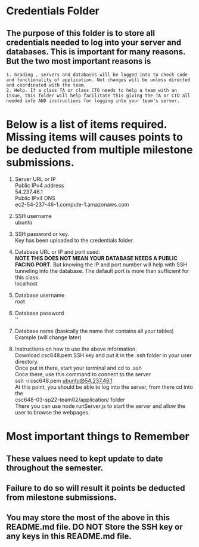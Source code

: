 # Credentials Folder

## The purpose of this folder is to store all credentials needed to log into your server and databases. This is important for many reasons. But the two most important reasons is
    1. Grading , servers and databases will be logged into to check code and functionality of application. Not changes will be unless directed and coordinated with the team.
    2. Help. If a class TA or class CTO needs to help a team with an issue, this folder will help facilitate this giving the TA or CTO all needed info AND instructions for logging into your team's server. 


# Below is a list of items required. Missing items will causes points to be deducted from multiple milestone submissions.

1. Server URL or IP
    <br>Public IPv4 address
    <br>54.237.46.1
    <br>Public IPv4 DNS
    <br>ec2-54-237-46-1.compute-1.amazonaws.com
    
2. SSH username
    <br>ubuntu

3. SSH password or key.
    <br>Key has been uploaded to the credentials folder.
    
4. Database URL or IP and port used.
    <br><strong> NOTE THIS DOES NOT MEAN YOUR DATABASE NEEDS A PUBLIC FACING PORT.</strong> But knowing the IP and port number will help with SSH tunneling into the database. The default port is more than sufficient for this class.
    <br>localhost
5. Database username
    <br>root
7. Database password
    <br>''
9. Database name (basically the name that contains all your tables)
    <br>Example (will change later)
    
8. Instructions on how to use the above information.
<br>Download csc648.pem SSH key and put it in the .ssh folder in your user directory.
<br>Once put in there, start your terminal and cd to .ssh
<br>Once there, use this command to connect to the server
<br>ssh -i csc648.pem ubuntu@54.237.46.1
<br>At this point, you should be able to log into the server, from there cd into the
<br>csc648-03-sp22-team02/application/ folder
<br>There you can use node runServer.js to start the server and allow the user to browse the webpages.

# Most important things to Remember
## These values need to kept update to date throughout the semester. <br>
## <strong>Failure to do so will result it points be deducted from milestone submissions.</strong><br>
## You may store the most of the above in this README.md file. DO NOT Store the SSH key or any keys in this README.md file.
